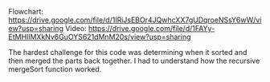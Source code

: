 Flowchart: https://drive.google.com/file/d/1IRiJsEBOr4JQwhcXX7gUDqroeNSsY6wW/view?usp=sharing
Video: https://drive.google.com/file/d/1FAYy-EtMHIlMXkNv6GuOYS621dMnM20s/view?usp=sharing

The hardest challenge for this code was determining when it sorted and then merged the parts back together. I had to understand how the recursive mergeSort function worked.
